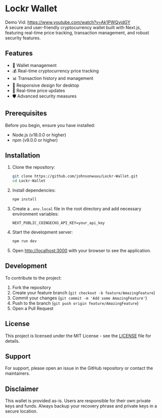 # Lockr Wallet
Demo Vid: https://www.youtube.com/watch?v=Ak1PWQyjdGY \
A secure and user-friendly cryptocurrency wallet built with Next.js, featuring real-time price tracking, transaction management, and robust security features.

## Features

- 🔐 Wallet management
- 💰 Real-time cryptocurrency price tracking
- 📊 Transaction history and management
- 📱 Responsive design for desktop
- 🔄 Real-time price updates
- 🛡️ Advanced security measures

## Prerequisites

Before you begin, ensure you have installed:
- Node.js (v18.0.0 or higher)
- npm (v9.0.0 or higher)

## Installation

1. Clone the repository:
   ```bash
   git clone https://github.com/johnsonwuuu/Lockr-Wallet.git
   cd Lockr-Wallet
   ```

2. Install dependencies:
   ```bash
   npm install
   ```

3. Create a `.env.local` file in the root directory and add necessary environment variables:
   ```env
   NEXT_PUBLIC_COINGECKO_API_KEY=your_api_key
   ```

4. Start the development server:
   ```bash
   npm run dev
   ```

5. Open [http://localhost:3000](http://localhost:3000) with your browser to see the application.


## Development

To contribute to the project:

1. Fork the repository
2. Create your feature branch (`git checkout -b feature/AmazingFeature`)
3. Commit your changes (`git commit -m 'Add some AmazingFeature'`)
4. Push to the branch (`git push origin feature/AmazingFeature`)
5. Open a Pull Request

## License

This project is licensed under the MIT License - see the [LICENSE](LICENSE) file for details.

## Support

For support, please open an issue in the GitHub repository or contact the maintainers.

## Disclaimer

This wallet is provided as-is. Users are responsible for their own private keys and funds. Always backup your recovery phrase and private keys in a secure location.
